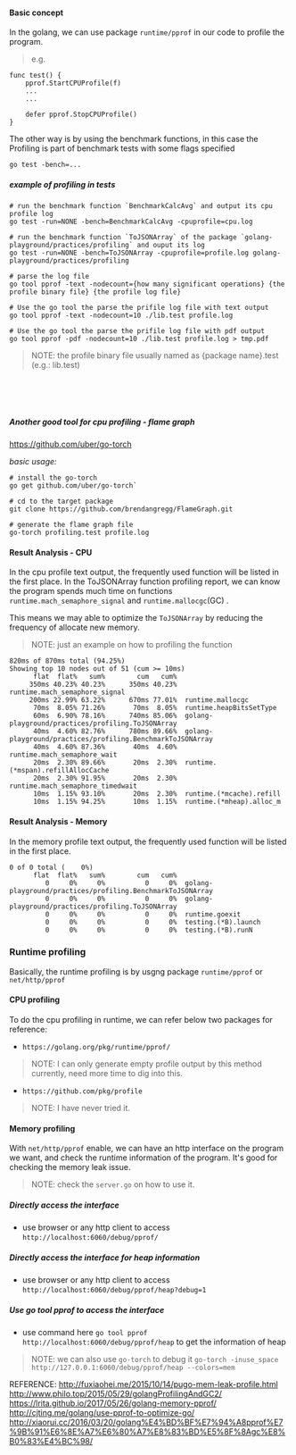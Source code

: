 
#### Basic concept
In the golang, we can use package `runtime/pprof` in our code to profile the program.
> e.g.
```
func test() {
    pprof.StartCPUProfile(f)
    ...
    ...
    
    defer pprof.StopCPUProfile()
}

```

The other way is by using the benchmark functions, in this case the Profiling 
is part of benchmark tests with some flags specified 

`go test -bench=...`

 

##### example of profiling in tests
```
# run the benchmark function `BenchmarkCalcAvg` and output its cpu profile log 
go test -run=NONE -bench=BenchmarkCalcAvg -cpuprofile=cpu.log

# run the benchmark function `ToJSONArray` of the package `golang-playground/practices/profiling` and ouput its log
go test -run=NONE -bench=ToJSONArray -cpuprofile=profile.log golang-playground/practices/profiling

# parse the log file
go tool pprof -text -nodecount={how many significant operations} {the profile binary file} {the profile log file}

# Use the go tool the parse the prifile log file with text output
go tool pprof -text -nodecount=10 ./lib.test profile.log

# Use the go tool the parse the prifile log file with pdf output
go tool pprof -pdf -nodecount=10 ./lib.test profile.log > tmp.pdf
```

> NOTE: the profile binary file usually named as {package name}.test (e.g.: lib.test)

<br>
<br>
<br>

##### Another good tool for cpu profiling - flame graph 
https://github.com/uber/go-torch

*basic usage:*

```
# install the go-torch
go get github.com/uber/go-torch`

# cd to the target package
git clone https://github.com/brendangregg/FlameGraph.git

# generate the flame graph file
go-torch profiling.test profile.log

```


#### Result Analysis - CPU
In the cpu profile text output, the frequently used function will be listed in the first place.
In the ToJSONArray function profiling report, we can know the program spends much time on 
functions `runtime.mach_semaphore_signal` and `runtime.mallocgc`(GC) . 

This means we may able to optimize the `ToJSONArray` by reducing the frequency of allocate new memory.
> NOTE: just an example on how to profiling the function 
```
820ms of 870ms total (94.25%)
Showing top 10 nodes out of 51 (cum >= 10ms)
      flat  flat%   sum%        cum   cum%
     350ms 40.23% 40.23%      350ms 40.23%  runtime.mach_semaphore_signal
     200ms 22.99% 63.22%      670ms 77.01%  runtime.mallocgc
      70ms  8.05% 71.26%       70ms  8.05%  runtime.heapBitsSetType
      60ms  6.90% 78.16%      740ms 85.06%  golang-playground/practices/profiling.ToJSONArray
      40ms  4.60% 82.76%      780ms 89.66%  golang-playground/practices/profiling.BenchmarkToJSONArray
      40ms  4.60% 87.36%       40ms  4.60%  runtime.mach_semaphore_wait
      20ms  2.30% 89.66%       20ms  2.30%  runtime.(*mspan).refillAllocCache
      20ms  2.30% 91.95%       20ms  2.30%  runtime.mach_semaphore_timedwait
      10ms  1.15% 93.10%       20ms  2.30%  runtime.(*mcache).refill
      10ms  1.15% 94.25%       10ms  1.15%  runtime.(*mheap).alloc_m

```


#### Result Analysis - Memory
In the memory profile text output, the frequently used function will be listed in the first place.

```
0 of 0 total (    0%)
      flat  flat%   sum%        cum   cum%
         0     0%     0%          0     0%  golang-playground/practices/profiling.BenchmarkToJSONArray
         0     0%     0%          0     0%  golang-playground/practices/profiling.ToJSONArray
         0     0%     0%          0     0%  runtime.goexit
         0     0%     0%          0     0%  testing.(*B).launch
         0     0%     0%          0     0%  testing.(*B).runN

```


### Runtime profiling
Basically, the runtime profiling is by usgng package `runtime/pprof` or `net/http/pprof`

#### CPU profiling
To do the cpu profiling in runtime, we can refer below two packages for reference:
- `https://golang.org/pkg/runtime/pprof/`
> NOTE: I can only generate empty profile output by this method currently, need more time to dig into this.

- `https://github.com/pkg/profile`
> NOTE: I have never tried it.


#### Memory profiling
With `net/http/pprof` enable, we can have an http interface on the program we want, and check the runtime information
of the program. It's good for checking the memory leak issue.

>NOTE: check the `server.go` on how to use it.

##### Directly access the interface
- use browser or any http client to access `http://localhost:6060/debug/pprof/`

##### Directly access the interface for heap information
- use browser or any http client to access `http://localhost:6060/debug/pprof/heap?debug=1`

##### Use go tool pprof to access the interface
- use command here `go tool pprof http://localhost:6060/debug/pprof/heap` to get the information of heap
> NOTE: we can also use `go-torch` to debug it `go-torch -inuse_space http://127.0.0.1:6060/debug/pprof/heap --colors=mem`


REFERENCE:
http://fuxiaohei.me/2015/10/14/pugo-mem-leak-profile.html
http://www.philo.top/2015/05/29/golangProfilingAndGC2/
https://lrita.github.io/2017/05/26/golang-memory-pprof/
http://cjting.me/golang/use-pprof-to-optimize-go/
http://xiaorui.cc/2016/03/20/golang%E4%BD%BF%E7%94%A8pprof%E7%9B%91%E6%8E%A7%E6%80%A7%E8%83%BD%E5%8F%8Agc%E8%B0%83%E4%BC%98/
